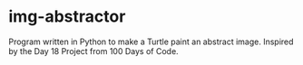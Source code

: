 # img-abstractor
Program written in Python to make a Turtle paint an abstract image. Inspired by the Day 18 Project from 100 Days of Code.

